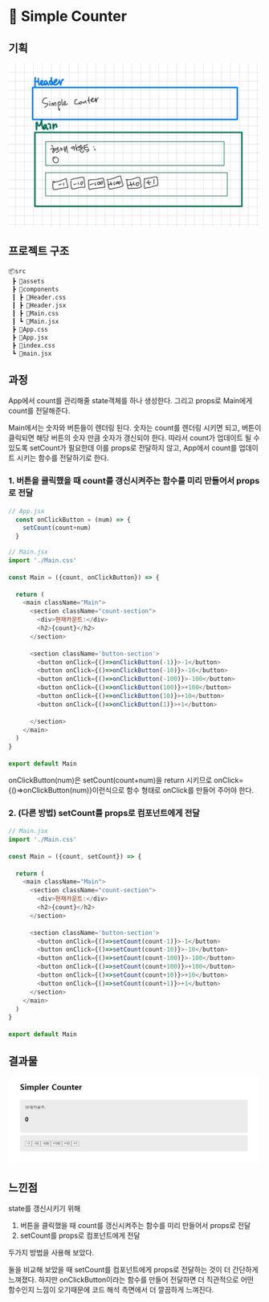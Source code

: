 # 🔢 Simple Counter

## 기획
<img src="./img/plan.jpg" alt="PlanImage" width="500">


## 프로젝트 구조
```
📦src
 ┣ 📂assets
 ┣ 📂components
 ┃ ┣ 📜Header.css
 ┃ ┣ 📜Header.jsx
 ┃ ┣ 📜Main.css
 ┃ ┗ 📜Main.jsx
 ┣ 📜App.css
 ┣ 📜App.jsx
 ┣ 📜index.css
 ┗ 📜main.jsx
```


## 과정
App에서 count를 관리해줄 state객체를 하나 생성한다.
그리고 props로 Main에게 count를 전달해준다.

Main에서는 숫자와 버튼들이 렌더링 된다.
숫자는 count를 렌더링 시키면 되고, 버튼이 클릭되면 해당 버튼의 숫자 만큼 숫자가 갱신되야 한다.
따라서 count가 업데이트 될 수 있도록 setCount가 필요한데 이를 props로 전달하지 않고, App에서 count를 업데이트 시키는 함수를 전달하기로 한다.

### 1. 버튼을 클릭했을 때 count를 갱신시켜주는 함수를 미리 만들어서 props로 전달

```javascript
// App.jsx
  const onClickButton = (num) => {
    setCount(count+num)
  }
```

```javascript
// Main.jsx
import './Main.css'

const Main = ({count, onClickButton}) => {

  return (
    <main className="Main">
      <section className="count-section">
        <div>현재카운트:</div>
        <h2>{count}</h2>
      </section>

      <section className='button-section'>
        <button onClick={()=>onClickButton(-1)}>-1</button>
        <button onClick={()=>onClickButton(-10)}>-10</button>
        <button onClick={()=>onClickButton(-100)}>-100</button>
        <button onClick={()=>onClickButton(100)}>+100</button>
        <button onClick={()=>onClickButton(10)}>+10</button>
        <button onClick={()=>onClickButton(1)}>+1</button>

      </section>
    </main>
  )
}

export default Main
```

onClickButton(num)은 setCount(count+num)을 return 시키므로 onClick={()=>onClickButton(num)}이런식으로 함수 형태로 onClick를 만들어 주어야 한다.


### 2. (다른 방법) setCount를 props로 컴포넌트에게 전달

```javascript
// Main.jsx
import './Main.css'

const Main = ({count, setCount}) => {

  return (
    <main className="Main">
      <section className="count-section">
        <div>현재카운트:</div>
        <h2>{count}</h2>
      </section>

      <section className='button-section'>
        <button onClick={()=>setCount(count-1)}>-1</button>
        <button onClick={()=>setCount(count-10)}>-10</button>
        <button onClick={()=>setCount(count-100)}>-100</button>
        <button onClick={()=>setCount(count+100)}>+100</button>
        <button onClick={()=>setCount(count+10)}>+10</button>
        <button onClick={()=>setCount(count+1)}>+1</button>
      </section>
    </main>
  )
}

export default Main
```

## 결과물
<img src="./img/simple-counter.png" alt="WebPageImage" width="500">


## 느낀점
state를 갱신시키기 위해

1. 버튼을 클릭했을 때 count를 갱신시켜주는 함수를 미리 만들어서 props로 전달
2.  setCount를 props로 컴포넌트에게 전달

두가지 방법을 사용해 보았다.

둘을 비교해 보았을 때 setCount를 컴포넌트에게 props로 전달하는 것이 더 간단하게 느껴졌다. 하지만 onClickButton이라는 함수를 만들어 전달하면 더 직관적으로 어떤 함수인지 느낌이 오기때문에 코드 해석 측면에서 더 깔끔하게 느껴진다.

